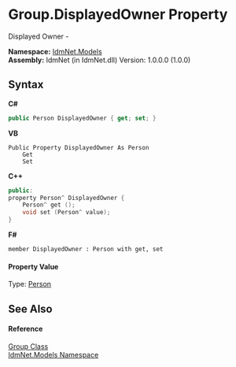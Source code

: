 # Group.DisplayedOwner Property 
 

Displayed Owner -

**Namespace:**&nbsp;<a href="N_IdmNet_Models">IdmNet.Models</a><br />**Assembly:**&nbsp;IdmNet (in IdmNet.dll) Version: 1.0.0.0 (1.0.0)

## Syntax

**C#**<br />
``` C#
public Person DisplayedOwner { get; set; }
```

**VB**<br />
``` VB
Public Property DisplayedOwner As Person
	Get
	Set
```

**C++**<br />
``` C++
public:
property Person^ DisplayedOwner {
	Person^ get ();
	void set (Person^ value);
}
```

**F#**<br />
``` F#
member DisplayedOwner : Person with get, set

```


#### Property Value
Type: <a href="T_IdmNet_Models_Person">Person</a>

## See Also


#### Reference
<a href="T_IdmNet_Models_Group">Group Class</a><br /><a href="N_IdmNet_Models">IdmNet.Models Namespace</a><br />